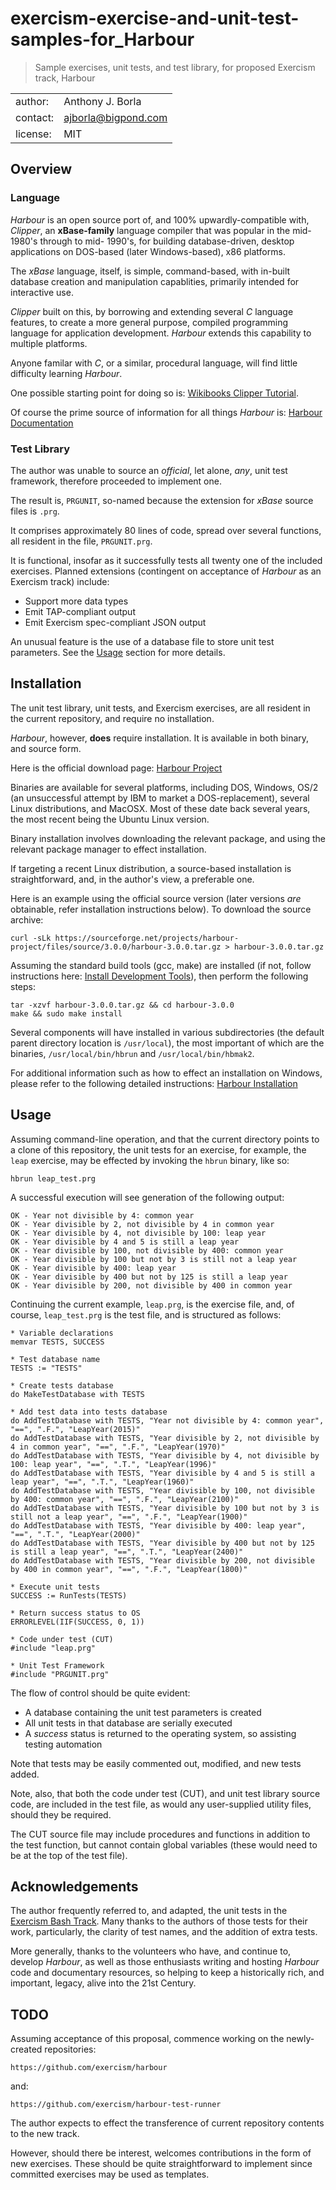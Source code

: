 # exercism-exercise-and-unit-test-samples-for_Harbour
> Sample exercises, unit tests, and test library, for proposed Exercism track, Harbour

|||
| :---     | :--- |
| author:  | Anthony J. Borla |
| contact: | [ajborla@bigpond.com](ajborla@bigpond.com) |
| license: | MIT |

## Overview

### Language
_Harbour_ is an open source port of, and 100% upwardly-compatible with, _Clipper_, an **xBase-family** language compiler that was popular in the mid-1980's through to mid- 1990's, for building database-driven, desktop applications on DOS-based (later Windows-based), x86 platforms.

The _xBase_ language, itself, is simple, command-based, with in-built database creation and manipulation capablities, primarily intended for interactive use.

_Clipper_ built on this, by borrowing and extending several _C_ language features, to create a more general purpose, compiled programming language for application development. _Harbour_ extends this capability to multiple platforms.

Anyone familar with _C_, or a similar, procedural language, will find little difficulty learning _Harbour_.

One possible starting point for doing so is: [Wikibooks Clipper Tutorial](https://en.wikibooks.org/wiki/Clipper_Tutorial:_a_Guide_to_Open_Source_Clipper(s)).

Of course the prime source of information for all things _Harbour_ is: [Harbour Documentation](https://harbour.github.io/
)

### Test Library
The author was unable to source an _official_, let alone, _any_, unit test framework, therefore proceeded to implement one.

The result is, `PRGUNIT`, so-named because the extension for _xBase_  source files is `.prg`.

It comprises approximately 80 lines of code, spread over several functions, all resident in the file, `PRGUNIT.prg`.

It is functional, insofar as it successfully tests all twenty one of the included exercises. Planned extensions (contingent on acceptance of _Harbour_ as an Exercism track) include:
* Support more data types
* Emit TAP-compliant output
* Emit Exercism spec-compliant JSON output

An unusual feature is the use of a database file to store unit test parameters. See the [Usage](#Usage) section for more details.

## Installation
The unit test library, unit tests, and Exercism exercises, are all resident in the current repository, and require no installation.

_Harbour_, however, **does** require installation. It is available in both binary, and source form.

Here is the official download page: [Harbour Project](https://sourceforge.net/projects/harbour-project/files/)

Binaries are available for several platforms, including DOS, Windows, OS/2 (an unsuccessful attempt by IBM to market a DOS-replacement), several Linux distributions, and MacOSX. Most of these date back several years, the most recent being the Ubuntu Linux version.

Binary installation involves downloading the relevant package, and using the relevant package manager to effect installation.

If targeting a recent Linux distribution, a source-based installation is straightforward, and, in the author's view, a preferable one.

Here is an example using the official source version (later versions _are_ obtainable, refer installation instructions below). To download the source archive:

```plain
curl -sLk https://sourceforge.net/projects/harbour-project/files/source/3.0.0/harbour-3.0.0.tar.gz > harbour-3.0.0.tar.gz
```

Assuming the standard build tools (gcc, make) are installed (if not, follow instructions here: [Install Development Tools](https://ostechnix.com/install-development-tools-linux/)), then perform the following steps:

```plain
tar -xzvf harbour-3.0.0.tar.gz && cd harbour-3.0.0
make && sudo make install
```

Several components will have installed in various subdirectories (the default parent directory location is `/usr/local`), the most important of which are the binaries, `/usr/local/bin/hbrun` and `/usr/local/bin/hbmak2`.

For additional information such as how to effect an installation on Windows, please refer to the following detailed instructions: [Harbour Installation](https://www.kresin.ru/en/hrbfaq.html#Install)

## Usage
Assuming command-line operation, and that the current directory points to a clone of this repository, the unit tests for an exercise, for example, the `leap` exercise, may be effected by invoking the `hbrun` binary, like so:

```plain
hbrun leap_test.prg
```

A successful execution will see generation of the following output:

```plain
OK - Year not divisible by 4: common year
OK - Year divisible by 2, not divisible by 4 in common year
OK - Year divisible by 4, not divisible by 100: leap year
OK - Year divisible by 4 and 5 is still a leap year
OK - Year divisible by 100, not divisible by 400: common year
OK - Year divisible by 100 but not by 3 is still not a leap year
OK - Year divisible by 400: leap year
OK - Year divisible by 400 but not by 125 is still a leap year
OK - Year divisible by 200, not divisible by 400 in common year
```
Continuing the current example, `leap.prg`, is the exercise file, and, of course, `leap_test.prg` is the test file, and is structured as follows:

```plain
* Variable declarations
memvar TESTS, SUCCESS

* Test database name
TESTS := "TESTS"

* Create tests database
do MakeTestDatabase with TESTS

* Add test data into tests database
do AddTestDatabase with TESTS, "Year not divisible by 4: common year", "==", ".F.", "LeapYear(2015)"
do AddTestDatabase with TESTS, "Year divisible by 2, not divisible by 4 in common year", "==", ".F.", "LeapYear(1970)"
do AddTestDatabase with TESTS, "Year divisible by 4, not divisible by 100: leap year", "==", ".T.", "LeapYear(1996)"
do AddTestDatabase with TESTS, "Year divisible by 4 and 5 is still a leap year", "==", ".T.", "LeapYear(1960)"
do AddTestDatabase with TESTS, "Year divisible by 100, not divisible by 400: common year", "==", ".F.", "LeapYear(2100)"
do AddTestDatabase with TESTS, "Year divisible by 100 but not by 3 is still not a leap year", "==", ".F.", "LeapYear(1900)"
do AddTestDatabase with TESTS, "Year divisible by 400: leap year", "==", ".T.", "LeapYear(2000)"
do AddTestDatabase with TESTS, "Year divisible by 400 but not by 125 is still a leap year", "==", ".T.", "LeapYear(2400)"
do AddTestDatabase with TESTS, "Year divisible by 200, not divisible by 400 in common year", "==", ".F.", "LeapYear(1800)"

* Execute unit tests
SUCCESS := RunTests(TESTS)

* Return success status to OS
ERRORLEVEL(IIF(SUCCESS, 0, 1))

* Code under test (CUT)
#include "leap.prg"

* Unit Test Framework
#include "PRGUNIT.prg"
```

The flow of control should be quite evident:
* A database containing the unit test parameters is created
* All unit tests in that database are serially executed
* A _success_ status is returned to the operating system, so assisting testing automation

Note that tests may be easily commented out, modified, and new tests added.

Note, also, that both the code under test (CUT), and unit test library source code, are included in the test file, as would any user-supplied utility files, should they be required.

The CUT source file may include procedures and functions in addition to the test function, but cannot contain global variables (these would need to be at the top of the test file).

## Acknowledgements
The author frequently referred to, and adapted, the unit tests in the [Exercism Bash Track](https://exercism.org/tracks/bash). Many thanks to the authors of those tests for their work, particularly, the clarity of test names, and the addition of extra tests.

More generally, thanks to the volunteers who have, and continue to, develop _Harbour_, as well as those enthusiasts writing and hosting _Harbour_ code and documentary resources, so helping to keep a historically rich, and important, legacy, alive into the 21st Century.

## TODO
Assuming acceptance of this proposal, commence working on the newly-created repositories:

`https://github.com/exercism/harbour`

and:

`https://github.com/exercism/harbour-test-runner`

The author expects to effect the transference of current repository contents to the new track.

However, should there be interest, welcomes contributions in the form of new exercises. These should be quite straightforward to implement since committed exercises may be used as templates.

